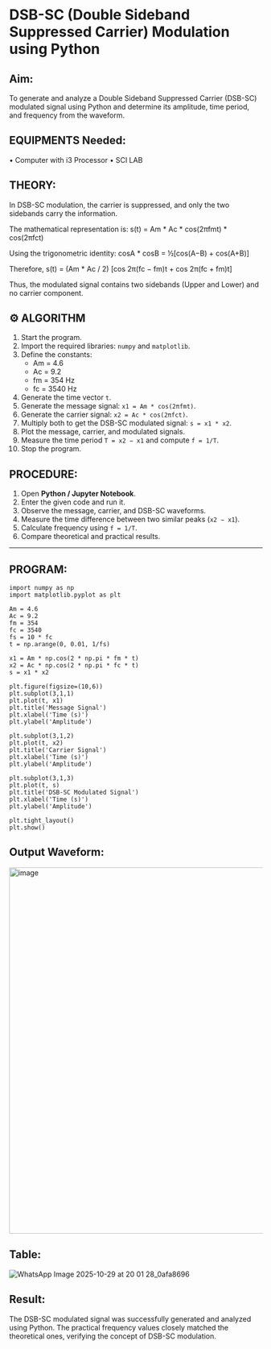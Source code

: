 # DSB-SC (Double Sideband Suppressed Carrier) Modulation using Python

## Aim:

To generate and analyze a Double Sideband Suppressed Carrier (DSB-SC) modulated signal using Python and determine its amplitude, time period, and frequency from the waveform.

## EQUIPMENTS Needed:

•	Computer with i3 Processor
•	SCI LAB

## THEORY:
In DSB-SC modulation, the carrier is suppressed, and only the two sidebands carry the information.

The mathematical representation is:
s(t) = Am * Ac * cos(2πfmt) * cos(2πfct)

Using the trigonometric identity:
cosA * cosB = ½[cos(A−B) + cos(A+B)]

Therefore,
s(t) = (Am * Ac / 2) [cos 2π(fc − fm)t + cos 2π(fc + fm)t]

Thus, the modulated signal contains two sidebands (Upper and Lower) and no carrier component.

## ⚙️ ALGORITHM
1. Start the program.
2. Import the required libraries: `numpy` and `matplotlib`.
3. Define the constants:  
   - Am = 4.6  
   - Ac = 9.2  
   - fm = 354 Hz  
   - fc = 3540 Hz
4. Generate the time vector `t`.
5. Generate the message signal: `x1 = Am * cos(2πfmt)`.
6. Generate the carrier signal: `x2 = Ac * cos(2πfct)`.
7. Multiply both to get the DSB-SC modulated signal: `s = x1 * x2`.
8. Plot the message, carrier, and modulated signals.
9. Measure the time period `T = x2 − x1` and compute `f = 1/T`.
10. Stop the program.

## PROCEDURE:
1. Open **Python / Jupyter Notebook**.
2. Enter the given code and run it.
3. Observe the message, carrier, and DSB-SC waveforms.
4. Measure the time difference between two similar peaks (`x2 − x1`).
5. Calculate frequency using `f = 1/T`.
6. Compare theoretical and practical results.

---

## PROGRAM:
```
import numpy as np
import matplotlib.pyplot as plt

Am = 4.6
Ac = 9.2
fm = 354
fc = 3540
fs = 10 * fc
t = np.arange(0, 0.01, 1/fs)

x1 = Am * np.cos(2 * np.pi * fm * t)
x2 = Ac * np.cos(2 * np.pi * fc * t)
s = x1 * x2

plt.figure(figsize=(10,6))
plt.subplot(3,1,1)
plt.plot(t, x1)
plt.title('Message Signal')
plt.xlabel('Time (s)')
plt.ylabel('Amplitude')

plt.subplot(3,1,2)
plt.plot(t, x2)
plt.title('Carrier Signal')
plt.xlabel('Time (s)')
plt.ylabel('Amplitude')

plt.subplot(3,1,3)
plt.plot(t, s)
plt.title('DSB-SC Modulated Signal')
plt.xlabel('Time (s)')
plt.ylabel('Amplitude')

plt.tight_layout()
plt.show()
```
## Output Waveform:
<img width="1217" height="727" alt="image" src="https://github.com/user-attachments/assets/e3fc8634-e5a5-4ce3-b369-476f82caa805" />

## Table:
![WhatsApp Image 2025-10-29 at 20 01 28_0afa8696](https://github.com/user-attachments/assets/8c5dfc79-1cd6-4551-9f39-60a82daffcb6)


## Result:
The DSB-SC modulated signal was successfully generated and analyzed using Python.
The practical frequency values closely matched the theoretical ones, verifying the concept of DSB-SC modulation.
